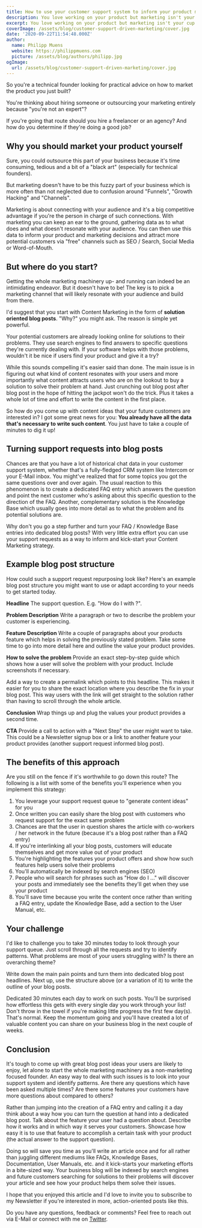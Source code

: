 ```yaml
---
title: How to use your customer support system to inform your product marketing
description: You love working on your product but marketing isn't your cup of tea? Learn how to use your support system to generate content marketing ideas for you.
excerpt: You love working on your product but marketing isn't your cup of tea? Learn how to use your support system to generate content marketing ideas for you.
coverImage: /assets/blog/customer-support-driven-marketing/cover.jpg
date: '2020-09-22T11:54:48.000Z'
author:
  name: Philipp Muens
  website: https://philippmuens.com
  picture: /assets/blog/authors/philipp.jpg
ogImage:
  url: /assets/blog/customer-support-driven-marketing/cover.jpg
---
```


So you're a technical founder looking for practical advice on how to market the product you just built?

You're thinking about hiring someone or outsourcing your marketing entirely because "you're not an expert"?

If you're going that route should you hire a freelancer or an agency? And how do you determine if they're doing a good job?

## Why you should market your product yourself

Sure, you could outsource this part of your business because it's time consuming, tedious and a bit of a "black art" (especially for technical founders).

But marketing doesn't have to be this fuzzy part of your business which is more often than not neglected due to confusion around "Funnels", "Growth Hacking" and "Channels".

Marketing is about connecting with your audience and it's a big competitive advantage if you're the person in charge of such connections. With marketing you can keep an ear to the ground, gathering data as to what does and what doesn't resonate with your audience. You can then use this data to inform your product and marketing decisions and attract more potential customers via "free" channels such as SEO / Search, Social Media or Word-of-Mouth.

## But where do you start?

Getting the whole marketing machinery up- and running can indeed be an intimidating endeavor. But it doesn't have to be! The key is to pick a marketing channel that will likely resonate with your audience and build from there.

I'd suggest that you start with Content Marketing in the form of **solution oriented blog posts**. "Why?" you might ask. The reason is simple yet powerful.

Your potential customers are already looking online for solutions to their problems. They use search engines to find answers to specific questions they're currently dealing with. If your software helps with those problems, wouldn't it be nice if users find your product and give it a try?

While this sounds compelling it's easier said than done. The main issue is in figuring out what kind of content resonates with your users and more importantly what content attracts users who are on the lookout to buy a solution to solve their problem at hand. Just crunching out blog post after blog post in the hope of hitting the jackpot won't do the trick. Plus it takes a whole lot of time and effort to write the content in the first place.

So how do you come up with content ideas that your future customers are interested in? I got some great news for you: **You already have all the data that's necessary to write such content**. You just have to take a couple of minutes to dig it up!

## Turning support requests into blog posts

Chances are that you have a lot of historical chat data in your customer support system, whether that's a fully-fledged CRM system like Intercom or your E-Mail inbox. You might've realized that for some topics you got the same questions over and over again. The usual reaction to this phenomenon is to create a dedicated FAQ entry which answers the question and point the next customer who's asking about this specific question to the direction of the FAQ. Another, complementary solution is the Knowledge Base which usually goes into more detail as to what the problem and its potential solutions are.

Why don't you go a step further and turn your FAQ / Knowledge Base entries into dedicated blog posts? With very little extra effort you can use your support requests as a way to inform and kick-start your Content Marketing strategy.

## Example blog post structure

How could such a support request repurposing look like? Here's an example blog post structure you might want to use or adapt according to your needs to get started today.

**Headline**
The support question. E.g. "How do I <Problem> with <Your Product>?".

**Problem Description**
Write a paragraph or two to describe the problem your customer is experiencing.

**Feature Description**
Write a couple of paragraphs about your products feature which helps in solving the previously stated problem. Take some time to go into more detail here and outline the value your product provides.

**How to solve the problem**
Provide an exact step-by-step guide which shows how a user will solve the problem with your product. Include screenshots if necessary.

Add a way to create a permalink which points to this headline. This makes it easier for you to share the exact location where you describe the fix in your blog post. This way users with the link will get straight to the solution rather than having to scroll through the whole article.

**Conclusion**
Wrap things up and plug the values your product provides a second time.

**CTA**
Provide a call to action with a "Next Step" the user might want to take. This could be a Newsletter signup box or a link to another feature your product provides (another support request informed blog post).

## The benefits of this approach

Are you still on the fence if it's worthwhile to go down this route? The following is a list with some of the benefits you'll experience when you implement this strategy:

1. You leverage your support request queue to "generate content ideas" for you
1. Once written you can easily share the blog post with customers who request support for the exact same problem
1. Chances are that the user in question shares the article with co-workers / her network in the future (because it's a blog post rather than a FAQ entry)
1. If you're interlinking all your blog posts, customers will educate themselves and get more value out of your product
1. You're highlighting the features your product offers and show how such features help users solve their problems
1. You'll automatically be indexed by search engines (SEO)
1. People who will search for phrases such as "How do I ..." will discover your posts and immediately see the benefits they'll get when they use your product
1. You'll save time because you write the content once rather than writing a FAQ entry, update the Knowledge Base, add a section to the User Manual, etc.

## Your challenge

I'd like to challenge you to take 30 minutes today to look through your support queue. Just scroll through all the requests and try to identify patterns. What problems are most of your users struggling with? Is there an overarching theme?

Write down the main pain points and turn them into dedicated blog post headlines. Next up, use the structure above (or a variation of it) to write the outline of your blog posts.

Dedicated 30 minutes each day to work on such posts. You'll be surprised how effortless this gets with every single day you work through your list! Don't throw in the towel if you're making little progress the first few day(s). That's normal. Keep the momentum going and you'll have created a lot of valuable content you can share on your business blog in the next couple of weeks.

## Conclusion

It's tough to come up with great blog post ideas your users are likely to enjoy, let alone to start the whole marketing machinery as a non-marketing focused founder. An easy way to deal with such issues is to look into your support system and identify patterns. Are there any questions which have been asked multiple times? Are there some features your customers have more questions about compared to others?

Rather than jumping into the creation of a FAQ entry and calling it a day think about a way how you can turn the question at hand into a dedicated blog post. Talk about the feature your user had a question about. Describe how it works and in which way it serves your customers. Showcase how easy it is to use that feature to accomplish a certain task with your product (the actual answer to the support question).

Doing so will save you time as you'll write an article once and for all rather than juggling different mediums like FAQs, Knowledge Bases, Documentation, User Manuals, etc. and it kick-starts your marketing efforts in a bite-sized way. Your business blog will be indexed by search engines and future customers searching for solutions to their problems will discover your article and see how your product helps them solve their issues.

I hope that you enjoyed this article and I'd love to invite you to subscribe to my Newsletter if you're interested in more, action-oriented posts like this.

Do you have any questions, feedback or comments? Feel free to reach out via E-Mail or connect with me on [Twitter](https://twitter.com/pmmuens).
